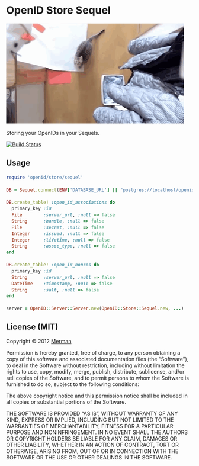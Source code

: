 # OpenID Store Sequel

![](https://github.com/dylanegan/openid-store-sequel/raw/master/cat-attack.gif)

Storing your OpenIDs in your Sequels.

[![Build Status](https://secure.travis-ci.org/dylanegan/openid-store-sequel.png?branch=master)](http://travis-ci.org/dylanegan/openid-store-sequel)

## Usage

```ruby
require 'openid/store/sequel'

DB = Sequel.connect(ENV['DATABASE_URL'] || "postgres://localhost/openid_store_sequel")

DB.create_table! :open_id_associations do
  primary_key :id
  File        :server_url, :null => false
  String      :handle, :null => false
  File        :secret, :null => false
  Integer     :issued, :null => false
  Integer     :lifetime, :null => false
  String      :assoc_type, :null => false
end

DB.create_table! :open_id_nonces do
  primary_key :id
  String      :server_url, :null => false
  DateTime    :timestamp, :null => false
  String      :salt, :null => false
end

server = OpenID::Server::Server.new(OpenID::Store::Sequel.new, ...)
```

## License (MIT)

Copyright © 2012 [Merman](http://dylanegan.com/)

Permission is hereby granted, free of charge, to any person obtaining a copy of this software and associated documentation files (the “Software”), to deal in the Software without restriction, including without limitation the rights to use, copy, modify, merge, publish, distribute, sublicense, and/or sell copies of the Software, and to permit persons to whom the Software is furnished to do so, subject to the following conditions:

The above copyright notice and this permission notice shall be included in all copies or substantial portions of the Software.

THE SOFTWARE IS PROVIDED “AS IS”, WITHOUT WARRANTY OF ANY KIND, EXPRESS OR IMPLIED, INCLUDING BUT NOT LIMITED TO THE WARRANTIES OF MERCHANTABILITY, FITNESS FOR A PARTICULAR PURPOSE AND NONINFRINGEMENT. IN NO EVENT SHALL THE AUTHORS OR COPYRIGHT HOLDERS BE LIABLE FOR ANY CLAIM, DAMAGES OR OTHER LIABILITY, WHETHER IN AN ACTION OF CONTRACT, TORT OR OTHERWISE, ARISING FROM, OUT OF OR IN CONNECTION WITH THE SOFTWARE OR THE USE OR OTHER DEALINGS IN THE SOFTWARE.
